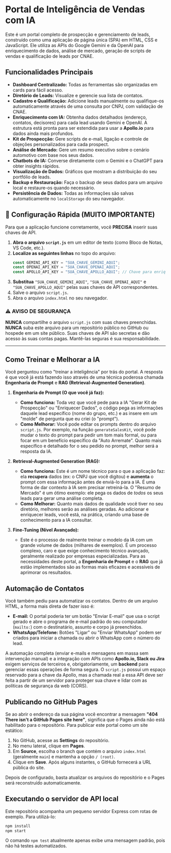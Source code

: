 # Portal de Inteligência de Vendas com IA

Este é um portal completo de prospecção e gerenciamento de leads, construído como uma aplicação de página única (SPA) em HTML, CSS e JavaScript. Ele utiliza as APIs do Google Gemini e da OpenAI para enriquecimento de dados, análise de mercado, geração de scripts de vendas e qualificação de leads por CNAE.

## Funcionalidades Principais

- **Dashboard Centralizado:** Todas as ferramentas são organizadas em cards para fácil acesso.
- **Diretório de Leads:** Visualize e gerencie sua lista de contatos.
- **Cadastro e Qualificação:** Adicione leads manualmente ou qualifique-os automaticamente através de uma consulta por CNPJ, com validação de CNAE.
- **Enriquecimento com IA:** Obtenha dados detalhados (endereço, contatos, decisores) para cada lead usando Gemini e OpenAI. A estrutura está pronta para ser estendida para usar a **Apollo.io** para dados ainda mais profundos.
- **Kit de Prospecção:** Gere scripts de e-mail, ligação e controle de objeções personalizados para cada prospect.
- **Análise de Mercado:** Gere um resumo executivo sobre o cenário automotivo com base nos seus dados.
- **Chatbots de IA:** Converse diretamente com o Gemini e o ChatGPT para obter insights rápidos.
- **Visualização de Dados:** Gráficos que mostram a distribuição do seu portfólio de leads.
- **Backup e Restauração:** Faça o backup de seus dados para um arquivo local e restaure-os quando necessário.
- **Persistência de Dados:** Todas as informações são salvas automaticamente no `localStorage` do seu navegador.

## 🚀 Configuração Rápida (MUITO IMPORTANTE)

Para que a aplicação funcione corretamente, você **PRECISA** inserir suas chaves de API.

1. **Abra o arquivo `script.js`** em um editor de texto (como Bloco de Notas, VS Code, etc.).
2. **Localize as seguintes linhas** no topo do arquivo:
   ```javascript
   const GEMINI_API_KEY = "SUA_CHAVE_GEMINI_AQUI"; 
   const OPENAI_API_KEY = "SUA_CHAVE_OPENAI_AQUI";
   const APOLLO_API_KEY = "SUA_CHAVE_APOLLO_AQUI"; // Chave para enriquecimento avançado
   ```
3. **Substitua** `"SUA_CHAVE_GEMINI_AQUI"`, `"SUA_CHAVE_OPENAI_AQUI"` e `"SUA_CHAVE_APOLLO_AQUI"` pelas suas chaves de API correspondentes.
4. Salve o arquivo `script.js`.
5. Abra o arquivo `index.html` no seu navegador.

### ⚠️ AVISO DE SEGURANÇA

**NUNCA** compartilhe o arquivo `script.js` com suas chaves preenchidas. **NUNCA** suba este arquivo para um repositório público no GitHub ou hospede em um site público. Suas chaves de API são secretas e dão acesso às suas contas pagas. Mantê-las seguras é sua responsabilidade.

---

## Como Treinar e Melhorar a IA

Você perguntou como "treinar a inteligência" por trás do portal. A resposta é que você já está fazendo isso através de uma técnica poderosa chamada **Engenharia de Prompt** e **RAG (Retrieval-Augmented Generation)**.

1. **Engenharia de Prompt (O que você já faz):**
   * **Como funciona:** Toda vez que você pede para a IA "Gerar Kit de Prospecção" ou "Enriquecer Dados", o código pega as informações daquele lead específico (nome do grupo, etc.) e as insere em um "molde" de pergunta que eu criei (o "prompt").
   * **Como Melhorar:** Você pode editar os prompts dentro do arquivo `script.js`. Por exemplo, na função `generateSalesKit`, você pode mudar o texto do prompt para pedir um tom mais formal, ou para focar em um benefício específico da "Auto Arremate". Quanto mais específico e detalhado for o seu pedido no prompt, melhor será a resposta da IA.

2. **Retrieval-Augmented Generation (RAG):**
   * **Como funciona:** Este é um nome técnico para o que a aplicação faz: ela **recupera** dados (ex: o CNPJ que você digitou) e **aumenta** o prompt com essa informação antes de enviá-lo para a IA. É uma forma de dar contexto à IA sem precisar retreiná-la. O "Resumo de Mercado" é um ótimo exemplo: ele pega os dados de *todos* os seus leads para gerar uma análise completa.
   * **Como Melhorar:** Quanto mais dados de qualidade você tiver no seu diretório, melhores serão as análises geradas. Ao adicionar e enriquecer leads, você está, na prática, criando uma base de conhecimento para a IA consultar.

3. **Fine-Tuning (Nível Avançado):**
   * Este é o processo de realmente treinar o modelo da IA com um grande volume de dados (milhares de exemplos). É um processo complexo, caro e que exige conhecimento técnico avançado, geralmente realizado por empresas especializadas. Para as necessidades deste portal, a **Engenharia de Prompt** e o **RAG** que já estão implementados são as formas mais eficazes e acessíveis de aprimorar os resultados.

## Automação de Contatos

Você também pediu para automatizar os contatos. Dentro de um arquivo HTML, a forma mais direta de fazer isso é:

* **E-mail:** O portal poderia ter um botão "Enviar E-mail" que usa o script gerado e abre o programa de e-mail padrão do seu computador (`mailto:`) com o destinatário, assunto e corpo já preenchidos.
* **WhatsApp/Telefone:** Botões "Ligar" ou "Enviar WhatsApp" podem ser criados para iniciar a chamada ou abrir o WhatsApp com o número do lead.

A automação completa (enviar e-mails e mensagens em massa sem intervenção manual) e a integração com APIs como **Apollo.io, Slack ou Jira** exigem serviços de terceiros e, obrigatoriamente, um **backend** para gerenciar essas operações de forma segura. O `script.js` possui um espaço reservado para a chave da Apollo, mas a chamada real a essa API deve ser feita a partir de um servidor para proteger sua chave e lidar com as políticas de segurança da web (CORS).

## Publicando no GitHub Pages

Se ao abrir o endereço da sua página você encontrar a mensagem **"404 There isn't a GitHub Pages site here"**, significa que o Pages ainda não está habilitado para o repositório. Para publicar este portal como um site estático:

1. No GitHub, acesse as **Settings** do repositório.
2. No menu lateral, clique em **Pages**.
3. Em **Source**, escolha o branch que contém o arquivo `index.html` (geralmente `main`) e mantenha a opção `/ (root)`.
4. Clique em **Save**. Após alguns instantes, o GitHub fornecerá a URL pública do site.

Depois de configurado, basta atualizar os arquivos do repositório e o Pages será reconstruído automaticamente.

## Executando o servidor de API local

Este repositório acompanha um pequeno servidor Express com rotas de exemplo. Para utilizá-lo:

```bash
npm install
npm start
```

O comando `npm test` atualmente apenas exibe uma mensagem padrão, pois não há testes automatizados.
